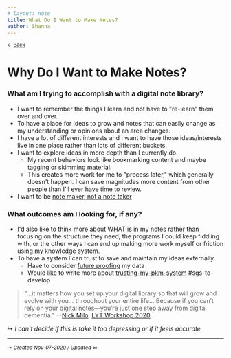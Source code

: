 ```yaml
---
# layout: note
title: What Do I Want to Make Notes?
author: Shanna
---
```


<small>← <a href="javascript:history.back()">Back</a></small>

# Why Do I Want to Make Notes?

### What am I trying to accomplish with a digital note library?

- I want to remember the things I learn and not have to "re-learn" them over and over.
- To have a place for ideas to grow and notes that can easily change as my understanding or opinions about an area changes.
- I have a lot of different interests and I want to have those ideas/interests live in one place rather than lots of different buckets.
- I want to explore ideas in more depth than I currently do.
	- My recent behaviors look like bookmarking content and maybe tagging or skimming material.
	- This creates more work for me to "process later," which generally doesn't happen. I can save magnitudes more content from other people than I'll ever have time to review.
- I want to be [note maker, not a note taker](note-taking-vs-note-making.md)


### What outcomes am I looking for, if any?

- I'd also like to think more about WHAT is in my notes rather than focusing on the structure they need, the programs I could keep fiddling with, or the other ways I can end up making more work myself or friction using my knowledge system.
- To have a system I can trust to save and maintain my ideas externally.
	- Have to consider [future proofing](../../-box/what-is-future-proof.md) my data
	- Would like to write more about [trusting-my-pkm-system](trusting-my-pkm-system.md) #sgs-to-develop 


> "...it matters how you set up your digital library so that will grow and evolve with you... throughout your entire life... Because if you can’t rely on your digital notes—you’re just one step away from digital dementia."  --[Nick Milo](../../zk-public/-nick-milo.md), [LYT Workshop 2020](../../zk-public/-lyt-workshop-map.md)

↳ *I can't decide if this is take it too depressing or if it feels accurate*


------------------------
<small>↳ <i>Created Nov-07-2020 / Updated ∞ </i></small>